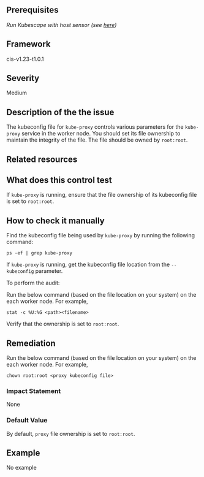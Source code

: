 ## Prerequisites
 *Run Kubescape with host sensor (see [here](https://hub.armo.cloud/docs/host-sensor))*
 
## Framework
cis-v1.23-t1.0.1
 
## Severity
Medium

## Description of the the issue
The kubeconfig file for `kube-proxy` controls various parameters for the `kube-proxy` service in the worker node. You should set its file ownership to maintain the integrity of the file. The file should be owned by `root:root`.
 
## Related resources

 
## What does this control test
If `kube-proxy` is running, ensure that the file ownership of its kubeconfig file is set to `root:root`.
 
## How to check it manually
Find the kubeconfig file being used by `kube-proxy` by running the following command:

 
```
ps -ef | grep kube-proxy

```
 If `kube-proxy` is running, get the kubeconfig file location from the `--kubeconfig` parameter.

 To perform the audit:

 Run the below command (based on the file location on your system) on the each worker node. For example,

 
```
stat -c %U:%G <path><filename>

```
 Verify that the ownership is set to `root:root`.
## Remediation
Run the below command (based on the file location on your system) on the each worker node. For example,

 
```
chown root:root <proxy kubeconfig file>

```
 
### Impact Statement
None
### Default Value
By default, `proxy` file ownership is set to `root:root`.
## Example
No example
